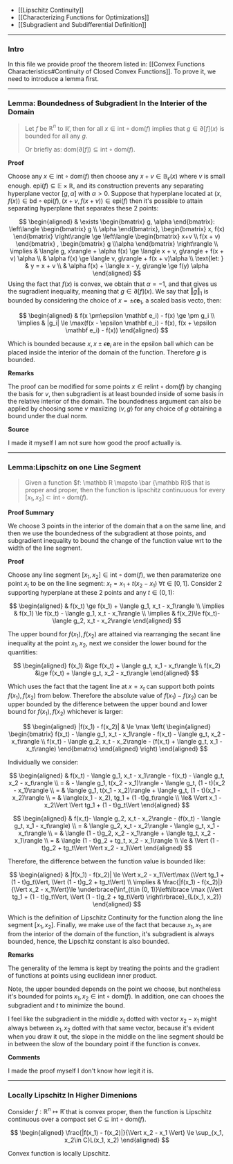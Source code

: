 * [[Lipschitz Continuity]]
* [[Characterizing Functions for Optimizations]]
* [[Subgradient and Subdifferential Definition]]

---
### **Intro**

In this file we provide proof the theorem listed in: [[Convex Functions Characteristics#Continuity of Closed Convex Functions]]. To prove it, we need to introduce a lemma first. 



---
### **Lemma: Boundedness of Subgradient In the Interier of the Domain**

> Let $f$ be $\mathbb R^n$ to $\mathbb{\bar{R}}$, then for all $x\in \text{int}\circ \text{dom}(f)$ implies that $g \in \partial [f](x)$ is bounded for all any $g$. 
> 
> Or briefly as: $\text{dom}(\partial [f]) \subseteq \text{int}\circ\text{dom}(f)$. 

**Proof**

Choose any $x\in \text{int}\circ \text{dom}(f)$ then choose any $x + v \in \mathbb{B}_\epsilon(x)$ where $v$ is small enough. $\text{epi}(f)\subseteq \mathbb E\times \mathbb R$, and its construction prevents any separating hyperplane vector $[g, \alpha]$ with $\alpha > 0$. Suppose that hyperplane located at $(x, f(x)) \in \text{bd}\circ\text{epi}(f), (x + v, f(x + v))\in \text{epi}(f)$ then it's possible to attain separating hyperplane that separates these 2 points: 

$$
\begin{aligned}
    & \exists \begin{bmatrix}
            g, \alpha
    \end{bmatrix}: 
    \left\langle 
        \begin{bmatrix}
            g \\ \alpha
        \end{bmatrix}, 
        \begin{bmatrix}
            x, f(x)
        \end{bmatrix}
    \right\rangle \ge 
    \left\langle 
        \begin{bmatrix}
            x+v \\ f(x + v)
        \end{bmatrix}
        ,
        \begin{bmatrix}
            g \\\alpha
        \end{bmatrix}
    \right\rangle
    \\
    \implies & 
    \langle g, x\rangle + \alpha f(x) \ge 
    \langle x + v, g\rangle + f(x + v) \alpha
    \\
    & \alpha f(x) \ge \langle v, g\rangle + f(x + v)\alpha
    \\
    \text{let: } & y = x + v
    \\
    & \alpha f(x) + \langle x - y, g\rangle \ge f(y) \alpha
\end{aligned}
$$
Using the fact that $f(x)$ is convex, we obtain that $\alpha = -1$, and that gives us the sugradient inequality, meaning that $g\in \partial [f](x)$. We say that $\Vert g\Vert_1$  is bounded by considering the choice of $x = \pm \epsilon \mathbf e_1$, a scaled basis vecto, then: 

$$
\begin{aligned}
   & f(x \pm\epsilon \mathbf e_i) - f(x) \ge \pm g_i
   \\
   \implies & |g_i| \le \max(f(x - \epsilon \mathbf e_i) - f(x), f(x + \epsilon \mathbf e_i) - f(x))
\end{aligned}
$$

Which is bounded because $x, x \pm \epsilon \mathbf e_i$ are in the epsilon ball which can be placed inside the interior of the domain of the function. Therefore $g$ is bounded. 

**Remarks**

The proof can be modified for some points $x\in \text{relint}\circ \text{dom}(f)$ by changing the basis for $v$, then subgradient is at least bounded inside of some basis in the relative interior of the domain. The boundedness argument can also be applied by choosing some $v$ maxiizing $\langle v, g\rangle$ for any choice of $g$ obtaining a bound under the dual norm. 

**Source**

I made it myself I am not sure how good the proof actually is. 



---
### **Lemma:Lipschitz on one Line Segment**

> Given a function $f: \mathbb R \mapsto \bar {\mathbb R}$ that is proper and proper, then the function is lipschitz continuuous for every $[x_1, x_2] \subset \text{int}\circ\text{dom}(f)$. 

**Proof Summary**

We choose 3 points in the interior of the domain that a on the same line, and then we use the boundedness of the subgradient at those points, and subgradient inequality to bound the change of the function value wrt to the width of the line segment. 


**Proof**

Choose any line segment $[x_1, x_2]\in \text{int}\circ\text{dom}(f)$, we then paramaterize one point $x_t$ to be on the line segment: $x_t = x_1 + t(x_2 - x_1)\;\forall t \in [0, 1]$. Consider 2 supporting hyperplane at these 2 points and any $t\in (0, 1)$: 

$$
\begin{aligned}
    & f(x_t) \ge f(x_1) + \langle g_1, x_t - x_1\rangle
    \\
    \implies 
    & f(x_1) \le f(x_t) - \langle  g_1, x_t - x_1\rangle
    \\
    \implies 
    & f(x_2)\le f(x_t)- \langle g_2, x_t - x_2\rangle
\end{aligned}
$$

The upper bound for $f(x_1), f(x_2)$ are attained via rearranging the secant line inequality at the point $x_1, x_2$, next we consider the lower bound for the quantities: 

$$
\begin{aligned}
    f(x_1) &\ge f(x_t) + \langle  g_t, x_1 - x_t\rangle
    \\
    f(x_2) &\ge f(x_t) + \langle  g_t, x_2 - x_t\rangle
\end{aligned}
$$

Which uses the fact that the tagent line at $x = x_t$ can support both points $f(x_1), f(x_2)$ from below. Therefore the absolute value of $f(x_1) - f(x_2)$ can be upper bounded by the difference between the upper bound and lower bound for $f(x_1), f(x_2)$ whichever is larger: 

$$
\begin{aligned}
    |f(x_1) - f(x_2)| & \le 
    \max \left(
        \begin{aligned}
            \begin{bmatrix}
                    f(x_t) - \langle g_1, x_t - x_1\rangle - f(x_t) - \langle g_t, x_2 - x_t\rangle
                \\
                f(x_t) - \langle g_2, x_t - x_2\rangle - (f(x_t) + \langle g_t, x_1 - x_t\rangle)
            \end{bmatrix}
        \end{aligned}    
    \right)
\end{aligned}
$$

Individually we consider: 

$$
\begin{aligned}
    & f(x_t) - \langle g_1, x_t - x_1\rangle - f(x_t) - \langle g_t, x_2 - x_t\rangle
    \\
    = & 
    - \langle g_1, t(x_2 - x_1)\rangle - \langle g_t, (1 - t)(x_2 - x_1)\rangle
    \\
    = & 
    \langle g_1, t(x_1 - x_2)\rangle + \langle g_t, (1 - t)(x_1 - x_2)\rangle
    \\
    = &
    \langle(x_1 - x_2), tg_1 + (1 -t)g_t\rangle
    \\
    \le& \Vert x_1 - x_2\Vert \Vert tg_1 + (1 - t)g_t\Vert
\end{aligned}
$$

$$
\begin{aligned}
    & f(x_t)- \langle g_2, x_t - x_2\rangle - (f(x_t) - \langle g_t, x_1 - x_t\rangle)
    \\
    = &
    \langle g_2, x_t - x_2\rangle - \langle g_t, x_1 - x_t\rangle
    \\
    = &
    \langle (1 - t)g_2, x_2 - x_1\rangle + \langle tg_t, x_2 - x_1\rangle
    \\
    = & 
    \langle (1 - t)g_2 + tg_t, x_2 - x_1\rangle
    \\
    \le & 
    \Vert (1 - t)g_2 + tg_t\Vert \Vert x_2 - x_1\Vert
\end{aligned}
$$

Therefore, the difference between the function value is bounded like: 

$$
\begin{aligned}
    & |f(x_1) - f(x_2)| \le 
    \Vert x_2 - x_1\Vert\max
    (\Vert tg_1 + (1 - t)g_t\Vert, \Vert (1 - t)g_2 + tg_t\Vert)
    \\
    \implies & 
    \frac{|f(x_1) - f(x_2)|}{\Vert x_2 - x_1\Vert}\le 
    \underbrace{\inf_{t\in (0, 1)}\left\lbrace
        \max
        (\Vert tg_1 + (1 - t)g_t\Vert, \Vert (1 - t)g_2 + tg_t\Vert)
    \right\rbrace}_{L(x_1, x_2)}
\end{aligned}
$$

Which is the definition of Lipschitz Continuity for the function along the line segment $[x_1, x_2]$. Finally, we make use of the fact that because $x_1, x_1$ are from the interior of the domain of the function, it's subgradient is always bounded, hence, the Lipschitz constant is also bounded. 

**Remarks**

The generality of the lemma is kept by treating the points and the gradient of functions at points using euclidean inner product. 

Note, the upper bounded depends on the point we choose, but nontheless it's bounded for points $x_1, x_2\in \text{int}\circ\text{dom}(f)$. In addition, one can chooes the subgradient and $t$ to minimize the bound. 

I feel like the subgradient in the middle $x_t$ dotted with vector $x_2 - x_1$ might always between $x_1, x_2$ dotted with that same vector, because it's evident when you draw it out, the slope in the middle on the line segment should be in between the slow of the boundary point if the function is convex. 

**Comments**

I made the proof myself I don't know how legit it is. 

---
### **Locally Lipschitz In Higher Dimenions**

Consider $f: \mathbb R^n\mapsto \mathbb{\bar{R}}$ that is convex proper, then the function is Lipschitz continuous over a compact set $C\subseteq \text{int}\circ \text{dom}(f)$. 

$$
\begin{aligned}
   \frac{|f(x_1) - f(x_2)|}{\Vert x_2 - x_1 \Vert}
   \le \sup_{x_1, x_2\in C}L(x_1, x_2)
\end{aligned}
$$

Convex function is locally Lipschitz. 

